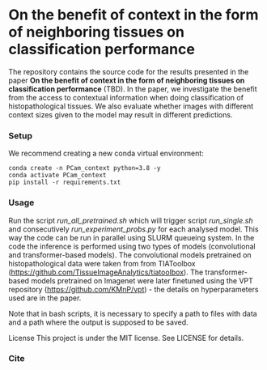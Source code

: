# On the benefit of context in the form of neighboring tissues on classification performance

The repository contains the source code for the results presented in the paper **On the benefit of context in the form of neighboring tissues on classification performance** (TBD). In the paper, we investigate the benefit from the access to contextual information when doing classification of histopathological tissues. We also evaluate whether images with different context sizes given to the model may result in different predictions. 

### Setup
We recommend creating a new conda virtual environment:
```
conda create -n PCam_context python=3.8 -y
conda activate PCam_context
pip install -r requirements.txt
```

### Usage

Run the script *run_all_pretrained.sh* which will trigger script *run_single.sh* and consecutively *run_experiment_probs.py* for each analysed model. This way the code can be run in parallel using SLURM queueing system.
In the code the inference is performed using two types of models (convolutional and transformer-based models). The convolutional models pretrained on histopathological data were taken from from TIAToolbox (https://github.com/TissueImageAnalytics/tiatoolbox). The transformer-based models pretrained on Imagenet were later finetuned using the VPT repository (https://github.com/KMnP/vpt) - the details on hyperparameters used are in the paper. 
 
Note that in bash scripts, it is necessary to specify a path to files with data and a path where the output is supposed to be saved.

License This project is under the MIT license. See LICENSE for details.

### Cite